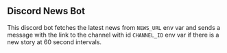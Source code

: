 ## Discord News Bot

This discord bot fetches the latest news from `NEWS_URL` env var and sends a message with the link to the channel with id `CHANNEL_ID` env var if there is a new story at 60 second intervals.
